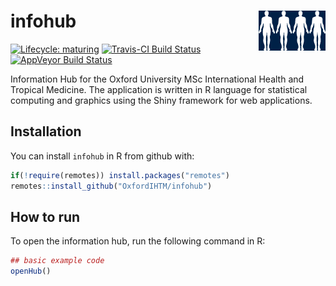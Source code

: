 
<!-- README.md is generated from README.Rmd. Please edit that file -->

# infohub <img src="man/figures/logo-ndm-new.png" align="right" />

<!-- badges: start -->

[![Lifecycle:
maturing](https://img.shields.io/badge/lifecycle-maturing-blue.svg)](https://www.tidyverse.org/lifecycle/#maturing)
[![Travis-CI Build
Status](https://travis-ci.org/OxfordIHTM/infohub.svg?branch=master)](https://travis-ci.org/OxfordIHTM/infohub)
[![AppVeyor Build
Status](https://ci.appveyor.com/api/projects/status/github/OxfordIHTM/infohub?branch=master&svg=true)](https://ci.appveyor.com/project/OxfordIHTM/infohub)
<!-- badges: end -->

Information Hub for the Oxford University MSc International Health and
Tropical Medicine. The application is written in R language for
statistical computing and graphics using the Shiny framework for web
applications.

## Installation

You can install `infohub` in R from github with:

``` r
if(!require(remotes)) install.packages("remotes")
remotes::install_github("OxfordIHTM/infohub")
```

## How to run

To open the information hub, run the following command in R:

``` r
## basic example code
openHub()
```
